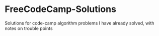# FreeCodeCamp-Solutions

Solutions for code-camp algorithm problems I have already solved, with notes on trouble points
